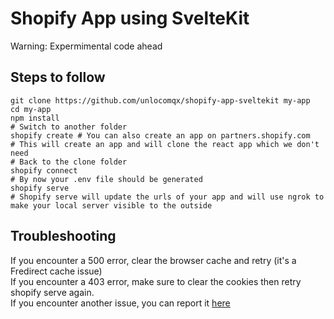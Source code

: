 # Shopify App using SvelteKit

Warning: Expermimental code ahead

## Steps to follow

```shell
git clone https://github.com/unlocomqx/shopify-app-sveltekit my-app
cd my-app
npm install
# Switch to another folder
shopify create # You can also create an app on partners.shopify.com
# This will create an app and will clone the react app which we don't need
# Back to the clone folder 
shopify connect
# By now your .env file should be generated
shopify serve
# Shopify serve will update the urls of your app and will use ngrok to make your local server visible to the outside
``` 

## Troubleshooting
If you encounter a 500 error, clear the browser cache and retry (it's a Fredirect cache issue)  
If you encounter a 403 error, make sure to clear the cookies then retry shopify serve again.  
If you encounter another issue, you can report it [here](https://github.com/unlocomqx/shopify-app-sveltekit/issues)  
